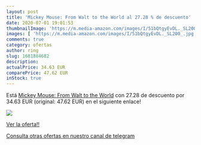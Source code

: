 ```yaml
---
layout: post
title: 'Mickey Mouse: From Walt to the World al 27.28 % de descuento'
date: 2020-07-01 19:01:53
thumbnailImage: 'https://m.media-amazon.com/images/I/51bQtgyEvDL._SL200_.jpg'
images: [ 'https://m.media-amazon.com/images/I/51bQtgyEvDL._SL200_.jpg' ]
comments: true
category: ofertas
author: ring
slug: 1681884682
description:
actualPrice: 34.63 EUR
comparePrice: 47.62 EUR
inStock: true
---
```


Está [Mickey Mouse: From Walt to the World](https://www.amazon.com/dp/1681884682/?tag=redken08-20) con 27.28 de descuento por 34.63 EUR (original: 47.62 EUR) en el siguiente enlace!

[![](https://m.media-amazon.com/images/I/51bQtgyEvDL._SL200_.jpg)](https://www.amazon.com/dp/1681884682/?tag=redken08-20)

[Ver la oferta!!](https://www.amazon.com/dp/1681884682/?tag=redken08-20)

[Consulta otras ofertas en nuestro canal de telegram](https://t.me/s/ofertas25)
